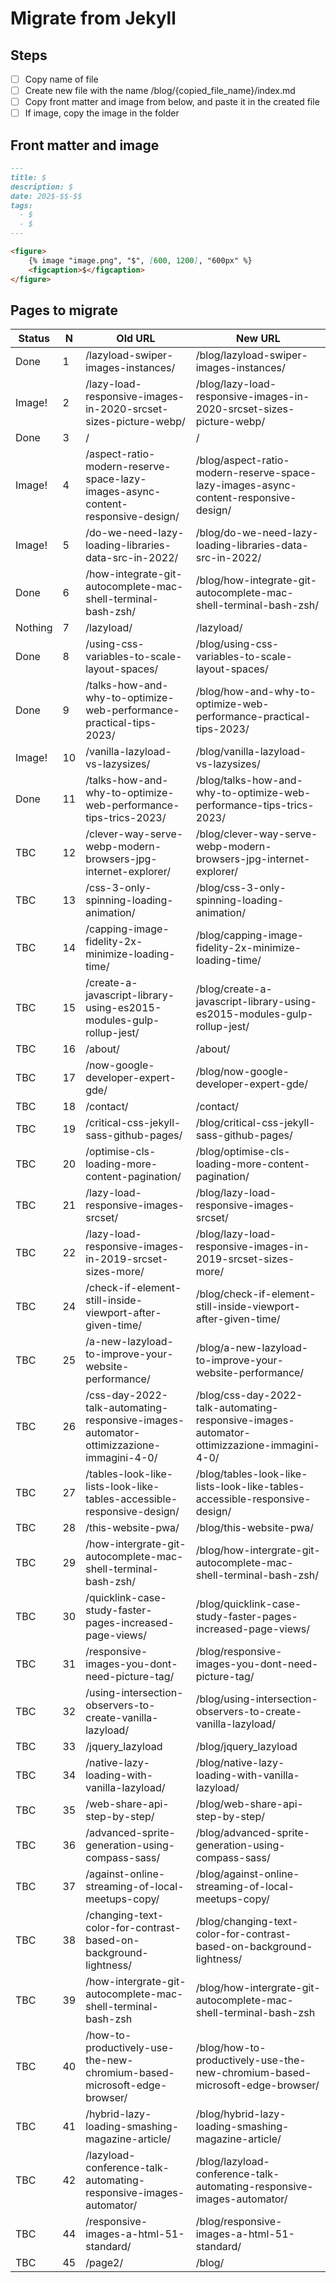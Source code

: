 # Migrate from Jekyll

## Steps

- [ ] Copy name of file
- [ ] Create new file with the name /blog/{copied_file_name}/index.md
- [ ] Copy front matter and image from below, and paste it in the created file
- [ ] If image, copy the image in the folder

## Front matter and image

```md
---
title: $
description: $
date: 202$-$$-$$
tags:
  - $
  - $
---

<figure>
	{% image "image.png", "$", [600, 1200], "600px" %}
	<figcaption>$</figcaption>
</figure>
```

## Pages to migrate

| Status  | N   | Old URL                                                                                | New URL                                                                                     |
| ------- | --- | -------------------------------------------------------------------------------------- | ------------------------------------------------------------------------------------------- |
| Done    | 1   | /lazyload-swiper-images-instances/                                                     | /blog/lazyload-swiper-images-instances/                                                     |
| Image!  | 2   | /lazy-load-responsive-images-in-2020-srcset-sizes-picture-webp/                        | /blog/lazy-load-responsive-images-in-2020-srcset-sizes-picture-webp/                        |
| Done    | 3   | /                                                                                      | /                                                                                           |
| Image!  | 4   | /aspect-ratio-modern-reserve-space-lazy-images-async-content-responsive-design/        | /blog/aspect-ratio-modern-reserve-space-lazy-images-async-content-responsive-design/        |
| Image!  | 5   | /do-we-need-lazy-loading-libraries-data-src-in-2022/                                   | /blog/do-we-need-lazy-loading-libraries-data-src-in-2022/                                   |
| Done    | 6   | /how-integrate-git-autocomplete-mac-shell-terminal-bash-zsh/                           | /blog/how-integrate-git-autocomplete-mac-shell-terminal-bash-zsh/                           |
| Nothing | 7   | /lazyload/                                                                             | /lazyload/                                                                                  |
| Done    | 8   | /using-css-variables-to-scale-layout-spaces/                                           | /blog/using-css-variables-to-scale-layout-spaces/                                           |
| Done    | 9   | /talks-how-and-why-to-optimize-web-performance-practical-tips-2023/                    | /blog/how-and-why-to-optimize-web-performance-practical-tips-2023/                          |
| Image!  | 10  | /vanilla-lazyload-vs-lazysizes/                                                        | /blog/vanilla-lazyload-vs-lazysizes/                                                        |
| Done    | 11  | /talks-how-and-why-to-optimize-web-performance-tips-trics-2023/                        | /blog/talks-how-and-why-to-optimize-web-performance-tips-trics-2023/                        |
| TBC     | 12  | /clever-way-serve-webp-modern-browsers-jpg-internet-explorer/                          | /blog/clever-way-serve-webp-modern-browsers-jpg-internet-explorer/                          |
| TBC     | 13  | /css-3-only-spinning-loading-animation/                                                | /blog/css-3-only-spinning-loading-animation/                                                |
| TBC     | 14  | /capping-image-fidelity-2x-minimize-loading-time/                                      | /blog/capping-image-fidelity-2x-minimize-loading-time/                                      |
| TBC     | 15  | /create-a-javascript-library-using-es2015-modules-gulp-rollup-jest/                    | /blog/create-a-javascript-library-using-es2015-modules-gulp-rollup-jest/                    |
| TBC     | 16  | /about/                                                                                | /about/                                                                                     |
| TBC     | 17  | /now-google-developer-expert-gde/                                                      | /blog/now-google-developer-expert-gde/                                                      |
| TBC     | 18  | /contact/                                                                              | /contact/                                                                                   |
| TBC     | 19  | /critical-css-jekyll-sass-github-pages/                                                | /blog/critical-css-jekyll-sass-github-pages/                                                |
| TBC     | 20  | /optimise-cls-loading-more-content-pagination/                                         | /blog/optimise-cls-loading-more-content-pagination/                                         |
| TBC     | 21  | /lazy-load-responsive-images-srcset/                                                   | /blog/lazy-load-responsive-images-srcset/                                                   |
| TBC     | 22  | /lazy-load-responsive-images-in-2019-srcset-sizes-more/                                | /blog/lazy-load-responsive-images-in-2019-srcset-sizes-more/                                |
| TBC     | 24  | /check-if-element-still-inside-viewport-after-given-time/                              | /blog/check-if-element-still-inside-viewport-after-given-time/                              |
| TBC     | 25  | /a-new-lazyload-to-improve-your-website-performance/                                   | /blog/a-new-lazyload-to-improve-your-website-performance/                                   |
| TBC     | 26  | /css-day-2022-talk-automating-responsive-images-automator-ottimizzazione-immagini-4-0/ | /blog/css-day-2022-talk-automating-responsive-images-automator-ottimizzazione-immagini-4-0/ |
| TBC     | 27  | /tables-look-like-lists-look-like-tables-accessible-responsive-design/                 | /blog/tables-look-like-lists-look-like-tables-accessible-responsive-design/                 |
| TBC     | 28  | /this-website-pwa/                                                                     | /blog/this-website-pwa/                                                                     |
| TBC     | 29  | /how-intergrate-git-autocomplete-mac-shell-terminal-bash-zsh/                          | /blog/how-intergrate-git-autocomplete-mac-shell-terminal-bash-zsh/                          |
| TBC     | 30  | /quicklink-case-study-faster-pages-increased-page-views/                               | /blog/quicklink-case-study-faster-pages-increased-page-views/                               |
| TBC     | 31  | /responsive-images-you-dont-need-picture-tag/                                          | /blog/responsive-images-you-dont-need-picture-tag/                                          |
| TBC     | 32  | /using-intersection-observers-to-create-vanilla-lazyload/                              | /blog/using-intersection-observers-to-create-vanilla-lazyload/                              |
| TBC     | 33  | /jquery_lazyload                                                                       | /blog/jquery_lazyload                                                                       |
| TBC     | 34  | /native-lazy-loading-with-vanilla-lazyload/                                            | /blog/native-lazy-loading-with-vanilla-lazyload/                                            |
| TBC     | 35  | /web-share-api-step-by-step/                                                           | /blog/web-share-api-step-by-step/                                                           |
| TBC     | 36  | /advanced-sprite-generation-using-compass-sass/                                        | /blog/advanced-sprite-generation-using-compass-sass/                                        |
| TBC     | 37  | /against-online-streaming-of-local-meetups-copy/                                       | /blog/against-online-streaming-of-local-meetups-copy/                                       |
| TBC     | 38  | /changing-text-color-for-contrast-based-on-background-lightness/                       | /blog/changing-text-color-for-contrast-based-on-background-lightness/                       |
| TBC     | 39  | /how-intergrate-git-autocomplete-mac-shell-terminal-bash-zsh                           | /blog/how-intergrate-git-autocomplete-mac-shell-terminal-bash-zsh                           |
| TBC     | 40  | /how-to-productively-use-the-new-chromium-based-microsoft-edge-browser/                | /blog/how-to-productively-use-the-new-chromium-based-microsoft-edge-browser/                |
| TBC     | 41  | /hybrid-lazy-loading-smashing-magazine-article/                                        | /blog/hybrid-lazy-loading-smashing-magazine-article/                                        |
| TBC     | 42  | /lazyload-conference-talk-automating-responsive-images-automator/                      | /blog/lazyload-conference-talk-automating-responsive-images-automator/                      |
| TBC     | 44  | /responsive-images-a-html-51-standard/                                                 | /blog/responsive-images-a-html-51-standard/                                                 |
| TBC     | 45  | /page2/                                                                                | /blog/                                                                                      |
